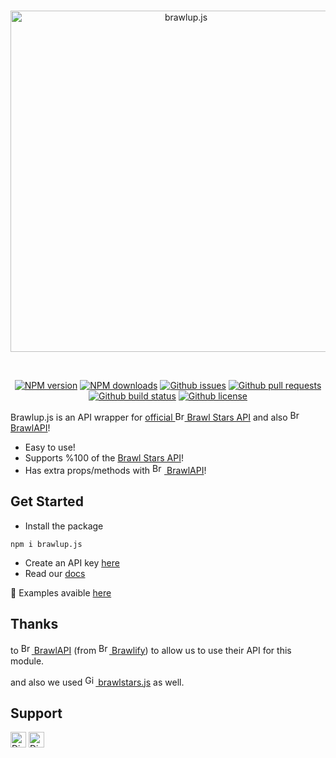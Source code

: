 <div align="center">
  <br />
  <p>
    <a href="https://brawlup.js.org"><img src="https://user-images.githubusercontent.com/86495381/126329940-37ba7281-55f8-4ed2-80b3-0ade1057774a.png" width="546" alt="brawlup.js" /></a>
  </p>
  <br />
  <p>
    <a href="https://www.npmjs.com/package/brawlup.js"><img src="https://img.shields.io/npm/v/brawlup.js.svg?maxAge=3600" alt="NPM version" /></a>
    <a href="https://www.npmjs.com/package/brawlup.js"><img src="https://img.shields.io/npm/dt/brawlup.js.svg?maxAge=3600" alt="NPM downloads" /></a>
    <a href="https://github.com/brawlup/brawlup.js/issues"><img src="https://img.shields.io/github/issues/brawlup/brawlup.js" alt="Github issues"></a>
    <a href="https://github.com/brawlup/brawlup.js/pulls"><img src="https://img.shields.io/github/issues-pr/brawlup/brawlup.js" alt="Github pull requests" /></a>
    <a href="https://github.com/brawlup/brawlup.js/actions"><img src="https://img.shields.io/github/workflow/status/brawlup/brawlup.js/Node.js Package" alt="Github build status" /></a>
    <a href="https://github.com/brawlup/brawlup.js/blob/main/LICENSE"><img src="https://img.shields.io/github/license/brawlup/brawlup.js" alt="Github license" /></a>
  </p>
</div>

Brawlup.js is an API wrapper for [official <img src="https://i.pinimg.com/474x/e8/44/db/e844db91a58d5ab88730e97b60704460.jpg" height="15" width="15" alt="Brawl Stars logo" style="border-radius:%50;"> Brawl Stars API](https://developer.brawlstars.com/) and also [<img src="https://cdn.brawlify.com/front/Star.svg" height="17" width="19" alt="BrawlAPI logo"> BrawlAPI](https://brawlapi.com/)!

* Easy to use!
* Supports %100 of the [Brawl Stars API](https://developer.brawlstars.com/)!
* Has extra props/methods with [<img src="https://cdn.brawlify.com/front/Star.svg" height="17" width="19" alt="BrawlAPI logo"> BrawlAPI](https://brawlapi.com/)!


## Get Started

* Install the package
```sh-session
npm i brawlup.js
```

* Create an API key [here](https://developer.brawlstars.com/#/account)
* Read our [docs](https://brawlup.js.org/js/)

📝 Examples avaible [here](https://github.com/brawlup/brawlup.js/tree/main/examples)

## Thanks
to [<img src="https://cdn.brawlify.com/front/Star.svg" height="17" alt="BrawlAPI logo"> BrawlAPI](https://brawlapi.com/) (from [<img src="https://cdn.brawlify.com/front/Star.svg" height="17" alt="Brawlify logo"> Brawlify](https://brawlify.com/)) to allow us to use their API for this module.

and also we used [<img src="https://upload.wikimedia.org/wikipedia/commons/thumb/9/91/Octicons-mark-github.svg/2048px-Octicons-mark-github.svg.png" height="17" alt="GitHub logo"> brawlstars.js](https://github.com/dannyhpy/brawlstars-nodejs) as well.

## Support

[<img src="https://user-images.githubusercontent.com/77716705/127508433-785cf7bc-330b-4716-a77d-174b3ec96340.png" alt="Discord logo" height="25">](https://discord.gg/PhW2XJa2yy) [<img src="https://user-images.githubusercontent.com/77716705/127509436-ec9d2752-ae15-4c28-9581-11c923da6eb9.png" alt="Discord logo" height="25">](https://twitter.com/UpBotsOfficial) 

